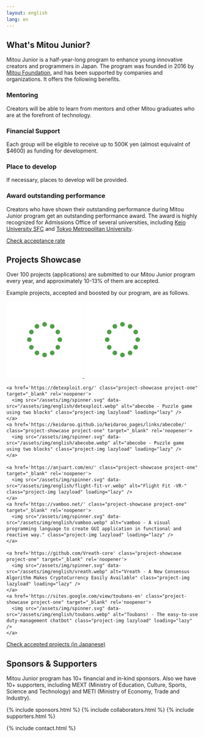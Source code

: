 ```yaml
---
layout: english
lang: en
---
```


<div class="post">
  <h2>What's Mitou Junior?</h2>
  <p>Mitou Junior is a half-year-long program to enhance young innovative creators and programmers in Japan. The program was founded in 2016 by <a href="https://www.mitou.org/">Mitou Foundation</a>, and has been supported by companies and organizations. It offers the following benefits.</p>

  <h3> <i class="fad fa-hands-helping green"></i> Mentoring</h3>
  <p>Creators will be able to learn from mentors and other Mitou graduates who are at the forefront of technology.</p>

  <h3> <i class="fad fa-usd-circle green"></i> Financial Support</h3>
  <p>Each group will be eligible to receive up to 500K yen  (almost equivalnt of $4600)  as funding for development.</p>

  <h3> <i class="fad fa-tools green"></i> Place to develop</h3>
  <p>If necessary, places to develop will be provided.</p>

  <h3> <i class="fad fa-award green"></i> Award outstanding performance</h3>
  <p>Creators who have shown their outstanding performance during Mitou Junior program get an outstanding performance award. The award is highly recognized for Admissions Office of several universities, including <a href='https://www.sfc.keio.ac.jp/en/' target='_blank' rel='noopener'>Keio University SFC</a> and <a href='https://www.tmu.ac.jp/english/index.html' target='_blank' rel='noopener'>Tokyo Metropolitan University</a>.</p>

  <a href="/english/stats" class="button">Check acceptance rate</a>

  <h2 id='showcase'>Projects Showcase</h2>
  <p>Over 100 projects (applications) are submitted to our Mitou Junior program every year, and approximately 10-13% of them are accepted.</p>
  <p>Example projects, accepted and boosted by our program, are as follows.</p>

  <div class="project-showcase-list">
    <a href='https://github.com/visible/visible' class="project-showcase project-one" target="_blank" rel='noopener'>
      <img src="/assets/img/spinner.svg" data-src="/assets/img/english/visible.webp" alt="Visible - Web Accessibility Validate & Fix" class="project-img lazyload" loading="lazy" />
    </a>
    <a href='https://www.youtube.com/watch?v=MePIVH21RZM' class="project-showcase project-one" target="_blank" rel='noopener'>
      <img src="/assets/img/spinner.svg" data-src="/assets/img/english/spaghetian.webp" alt="Spaghetian - 4-bit CPU of Electromagnet" class="project-img lazyload" loading="lazy" />
    </a>

    <a href='https://detexploit.org/' class="project-showcase project-one" target="_blank" rel='noopener'>
      <img src="/assets/img/spinner.svg" data-src="/assets/img/english/detexploit.webp" alt="abecobe - Puzzle game using two blocks" class="project-img lazyload" loading="lazy" />
    </a>
    <a href='https://keidaroo.github.io/keidaroo_pages/links/abecobe/' class="project-showcase project-one" target="_blank" rel='noopener'>
      <img src="/assets/img/spinner.svg" data-src="/assets/img/english/abecobe.webp" alt="abecobe - Puzzle game using two blocks" class="project-img lazyload" loading="lazy" />
    </a>

    <a href='https://anjuart.com/en/' class="project-showcase project-one" target="_blank" rel='noopener'>
      <img src="/assets/img/spinner.svg" data-src="/assets/img/english/flight-fit-vr.webp" alt="Flight Fit -VR-" class="project-img lazyload" loading="lazy" />
    </a>
    <a href='https://vamboo.net/' class="project-showcase project-one" target="_blank" rel='noopener'>
      <img src="/assets/img/spinner.svg" data-src="/assets/img/english/vamboo.webp" alt="vamboo - A visual programming language to create GUI application in functional and reactive way." class="project-img lazyload" loading="lazy" />
    </a>

    <a href='https://github.com/Vreath-core' class="project-showcase project-one" target="_blank" rel='noopener'>
      <img src="/assets/img/spinner.svg" data-src="/assets/img/english/vreath.webp" alt="Vreath - A New Consensus Algorithm Makes CryptoCurrency Easily Available" class="project-img lazyload" loading="lazy" />
    </a>
    <a href='https://sites.google.com/view/toubans-en' class="project-showcase project-one" target="_blank" rel='noopener'>
      <img src="/assets/img/spinner.svg" data-src="/assets/img/english/toubans.webp" alt="Toubans! - The easy-to-use duty-management chatbot" class="project-img lazyload" loading="lazy" />
    </a>
  </div>

  <a href="/projects" class="button">Check accepted projects (in Japanese)</a>


  <h2 id='supporters'>Sponsors & Supporters</h2>
  <p>Mitou Junior program has 10+ financial and in-kind sponsors. Also we have 10+ supporters, including MEXT (Ministry of Education, Culture, Sports, Science and Technology) and METI (Ministry of Economy, Trade and Industry).</p>
</div>

{% include sponsors.html %}
{% include collaborators.html %}
{% include supporters.html %}

{% include contact.html %}

